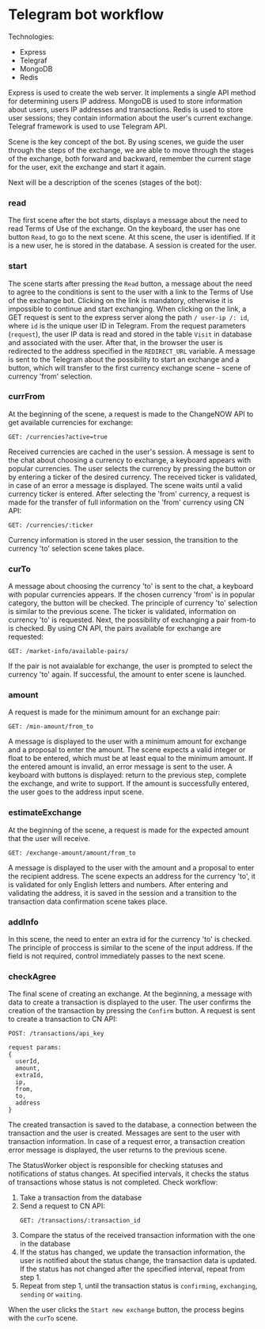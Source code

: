 # Telegram bot workflow

Technologies:

- Express
- Telegraf
- MongoDB
- Redis

Express is used to create the web server. It implements a single API method for determining users IP address.
MongoDB is used to store information about users, users IP addresses and transactions.
Redis is used to store user sessions; they contain information about the user's current exchange.
Telegraf framework is used to use Telegram API.

Scene is the key concept of the bot. By using scenes, we guide the user through the steps of the exchange, we are able to move through the stages of the exchange, both forward and backward, remember the current stage for the user, exit the exchange and start it again.

Next will be a description of the scenes (stages of the bot):

### read

The first scene after the bot starts, displays a message about the need to read Terms of Use of the exchange. On the keyboard, the user has one button `Read`, to go to the next scene. At this scene, the user is identified. If it is a new user, he is stored in the database. A session is created for the user.

### start

The scene starts after pressing the `Read` button, a message about the need to agree to the conditions is sent to the user with a link to the Terms of Use of the exchange bot. Clicking on the link is mandatory, otherwise it is impossible to continue and start exchanging. When clicking on the link, a GET request is sent to the express server along the path `/ user-ip /: id`, where `id` is the unique user ID in Telegram. From the request parameters (`request`), the user IP data is read and stored in the table `Visit` in database and associated with the user. After that, in the browser the user is redirected to the address specified in the `REDIRECT_URL` variable. A message is sent to the Telegram about the possibility to start an exchange and a button, which will transfer to the first currency exchange scene – scene of currency 'from' selection.

### currFrom

At the beginning of the scene, a request is made to the ChangeNOW API to get available currencies for exchange:

```
GET: /currencies?active=true
```

Received currencies are cached in the user's session. A message is sent to the chat about choosing a currency to exchange, a keyboard appears with popular currencies. The user selects the currency by pressing the button or by entering a ticker of the desired currency. The received ticker is validated, in case of an error a message is displayed. The scene waits until a valid currency ticker is entered. After selecting the 'from' currency, a request is made for the transfer of full information on the 'from' currency using CN API:

```
GET: /currencies/:ticker
```

Currency information is stored in the user session, the transition to the currency 'to' selection scene takes place.

### curTo

A message about choosing the currency 'to' is sent to the chat, a keyboard with popular currencies appears. If the chosen currency 'from' is in popular category, the button will be checked. The principle of currency 'to' selection is similar to the previous scene. The ticker is validated, information on currency 'to' is requested. Next, the possibility of exchanging a pair from-to is checked. By using CN API, the pairs available for exchange are requested:

```
GET: /market-info/available-pairs/
```

If the pair is not avaialable for exchange, the user is prompted to select the currency 'to' again. If successful, the amount to enter scene is launched.

### amount

A request is made for the minimum amount for an exchange pair:

```
GET: /min-amount/from_to
```

A message is displayed to the user with a minimum amount for exchange and a proposal to enter the amount. The scene expects a valid integer or float to be entered, which must be at least equal to the minimum amount. If the entered amount is invalid, an error message is sent to the user.
A keyboard with buttons is displayed: return to the previous step, complete the exchange, and write to support.
If the amount is successfully entered, the user goes to the address input scene.

### estimateExchange

At the beginning of the scene, a request is made for the expected amount that the user will receive.

```
GET: /exchange-amount/amount/from_to
```

A message is displayed to the user with the amount and a proposal to enter the recipient address.
The scene expects an address for the currency 'to', it is validated for only English letters and numbers.
After entering and validating the address, it is saved in the session and a transition to the transaction data confirmation scene takes place.

### addInfo

In this scene, the need to enter an extra id for the currency 'to' is checked. The principle of proccess is similar to the scene of the input address. If the field is not required, control immediately passes to the next scene.

### checkAgree

The final scene of creating an exchange.
At the beginning, a message with data to create a transaction is displayed to the user. The user confirms the creation of the transaction by pressing the `Confirm` button. A request is sent to create a transaction to CN API:

```
POST: /transactions/api_key

request params:
{
  userId,
  amount,
  extraId,
  ip,
  from,
  to,
  address
}

```

The created transaction is saved to the database, a connection between the transaction and the user is created.
Messages are sent to the user with transaction information.
In case of a request error, a transaction creation error message is displayed, the user returns to the previous scene.

The StatusWorker object is responsible for checking statuses and notifications of status changes. At specified intervals, it checks the status of transactions whose status is not completed. Check workflow:

1. Take a transaction from the database
2. Send a request to CN API:
   ```
   GET: /transactions/:transaction_id
   ```
3. Compare the status of the received transaction information with the one in the database
4. If the status has changed, we update the transaction information, the user is notified about the status change, the transaction data is updated.  
   If the status has not changed after the specified interval, repeat from step 1.
5. Repeat from step 1, until the transaction status is `confirming`, `exchanging`, `sending` or `waiting`.

When the user clicks the `Start new exchange` button, the process begins with the `curTo` scene.
